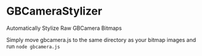 # GBCameraStylizer
Automatically Stylize Raw GBCamera Bitmaps

Simply move gbcamera.js to the same directory as your bitmap images and run `node gbcamera.js`
